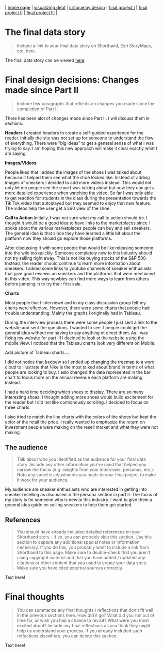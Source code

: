 | [home page](https://cmustudent.github.io/tswd-portfolio-templates/) | [visualizing debt](visualizing-government-debt) | [critique by design](critique-by-design) | [final project I](final-project-part-one) | [final project II](final-project-part-two) | [final project III](final-project-part-three) |

# The final data story
> Include a link to your final data story on Shorthand, Esri StoryMaps, etc. here. 

The final data story can be viewed [here](https://carnegiemellon.shorthandstories.com/a-story-on-selling-sneakers/index.html)

# Final design decisions: Changes made since Part II
> Include few paragraphs that reflects on changes you made since the completion of Part II. 

There has been alot of changes made since Part II. I will discuss them in sections.
 
<b>Headers</b>
I created headers to create a self-guided experience for the reader. Initially the site was not set up for someone to understand the flow of everything. There were "big ideas" to get a general sense of what I was trying to say. I am hoping this new approach will make it clear exactly what I am saying.

<b>Images/Videos</b>

People liked that I added the images of the shoes I was talked about because it helped them see what the shoe looked like. Instead of adding images of sneakers I decided to add more videos instead.  This would not only let me people see the shoe I was talking about but now they can get a more detailed experience when watching the video. So far I was only able to get reaction for students in the class during the presentation towards the Tik Tok video that autoplayed but they seemed to enjoy that new feature. The videos help the user get a 360 view of the shoe. 

<b>Call to Action</b>
Initially, I was not sure what my call to action should be. I thought it would be a good idea to have links to the marketplaces since I spoke about the various marketplaces people can buy and sell sneakers. The general idea is that since they have learned a little bit about the platform now they should go explore those platforms. 

After discussing it with some people that would be like releasing someone into the wild too quickly. Someone completely new to this industry should not try selling right away. This is not like buying stocks of the S&P 500. Instead, the reader should continue to learn more information about sneakers. I added some links to youtube channels of sneaker enthusiasts that give good reviews on sneakers and the platforms that were mentioned in this video. This way newbies can find more ways to learn from others before jumping in to try their first sale.

<b>Charts</b>

Most people that I interviewd and in my class discussion group felt my charts were effective. However, there were some charts that people had trouble understanding. Mainly the graphs I originally had in Tableau. 

During the interview process there were some people I just sent a link to the website and sent the questions. I wanted to see if people could get the general idea without me having to say anything ot direct them. As I was fixing my website for part III I decided to look at the website using the mobile view. I noticed that the Tableau charts look very different on Mobile.

Add picture of Tableau charts.....

I did not notice that bedoew so I ended up changing the treemap to a word cloud to illustrate that Nike is the most talked about brand in terms of what people are looking to buy. I aslo changed the data represented in the bar chart to focus more on the annual revenue each platform are making instead. 

I had a hard time deciding which shoes to display. There are so many interesting shoes! I thought adding more shoes would build excitement for the reader but I did not like contionously scrolling. I decided to focus on three charts. 

I also tried to match the line charts with the colors of the shoes but kept the color of the retail the price. I really wanted to emphasize the return on investment people were making on the resell market and what they were not making. 
 

 
## The audience
> Talk about who you identified as the audience for your final data story.  Include any other information you've used that helped you narrow the focus (e.g. insights from your interviews, personas, etc.).  Note any specific adjustments you made to your final project to make it work for your audience.

My audience are sneaker enthusiasts who are interested in getting into sneaker reselling as discussed in the persona section in part II. The focus of my story is for someone who is new to this industry. I want to give them a general idea guide on selling sneakers to help them get started.  


## References
> You should have already included detailed references on your Shorthand story - if so, you can probably skip this section.  Use this section to capture any additional special notes or information necessary.  If you do this, you probably want to include a link from Shorthand to this page. Make sure to double-check that you aren't using copyright material and that you have added / updated any citations or other content that you used to create your data story.  Make sure you have cited external sources correctly. 

Text here!

# Final thoughts
> You can summarize any final thoughts / reflections that don't fit well in the previous sections here.  How did it go?  What did you run out of time for, or wish you had a chance to revisit?  What were you most excited about?  Include any final reflections as you think they might help us understand your process.  If you already included such reflections elsewhere, you can delete this section. 

Text here!
